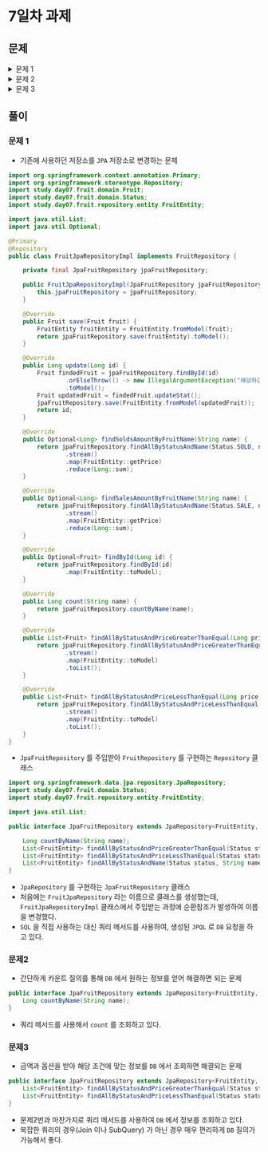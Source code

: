# 7일차 과제

## 문제

<details>
<summary>문제 1</summary>

- 6일차 과제에 JPA 를 적용 시키자.

</details>

<details>
<summary>문제 2</summary>

- 우리는 특정 과일을 기준으로 지금까지 우리 가게를 거쳐갔던 과일 개수를 세고 싶습니다.
- <문제 1> 에서 만들었던 과일 Entity Class 를 이용해 기능을 만들어 보세요!

- 예를 들어
  1. (1, 사콰, 3000원, 판매 O)
  2. (2, 바나나, 4000원, 판매 X)
  3. (3, 사과, 3000원, 판매 O)
  - 위와 같은 세 데이터가 있고, 사과를 기준으로 과일 개수를 센다면, 우리의 API 는 2를 반환할 것입니다.

- 구체적인 스펙은 다음과 같습니다.
  - HTTP method: `GET`
  - HTTP path: `/api/v1/fruit/count`
  - HTTP query
    - name: 과일 이름
  - 예시 `GET /api/v1/fruit/count?name=사과`

```json
{
    "count": "Long"
}
```

- HTTP 응답 Body

```json
{
    "count": 2
}
```

- HTTP 응답 Body 예시

</details>

<details>
<summary>문제 3</summary>

- 우리는 아직 판매되지 않은 특정 금액 이상 혹은 특정 금액 이하의 과일 목록을 받아보고 싶습니다.

</details>

## 풀이

### 문제 1

- 기존에 사용하던 저장소를 `JPA` 저장소로 변경하는 문제

```java
import org.springframework.context.annotation.Primary;
import org.springframework.stereotype.Repository;
import study.day07.fruit.domain.Fruit;
import study.day07.fruit.domain.Status;
import study.day07.fruit.repository.entity.FruitEntity;

import java.util.List;
import java.util.Optional;

@Primary
@Repository
public class FruitJpaRepositoryImpl implements FruitRepository {

    private final JpaFruitRepository jpaFruitRepository;

    public FruitJpaRepositoryImpl(JpaFruitRepository jpaFruitRepository) {
        this.jpaFruitRepository = jpaFruitRepository;
    }

    @Override
    public Fruit save(Fruit fruit) {
        FruitEntity fruitEntity = FruitEntity.fromModel(fruit);
        return jpaFruitRepository.save(fruitEntity).toModel();
    }

    @Override
    public Long update(Long id) {
        Fruit findedFruit = jpaFruitRepository.findById(id)
                .orElseThrow(() -> new IllegalArgumentException("해당하는 과일이 없습니다."))
                .toModel();
        Fruit updatedFruit = findedFruit.updateStat();
        jpaFruitRepository.save(FruitEntity.fromModel(updatedFruit));
        return id;
    }

    @Override
    public Optional<Long> findSoldsAmountByFruitName(String name) {
        return jpaFruitRepository.findAllByStatusAndName(Status.SOLD, name)
                .stream()
                .map(FruitEntity::getPrice)
                .reduce(Long::sum);
    }

    @Override
    public Optional<Long> findSalesAmountByFruitName(String name) {
        return jpaFruitRepository.findAllByStatusAndName(Status.SALE, name)
                .stream()
                .map(FruitEntity::getPrice)
                .reduce(Long::sum);
    }

    @Override
    public Optional<Fruit> findById(Long id) {
        return jpaFruitRepository.findById(id)
                .map(FruitEntity::toModel);
    }

    @Override
    public Long count(String name) {
        return jpaFruitRepository.countByName(name);
    }

    @Override
    public List<Fruit> findAllByStatusAndPriceGreaterThanEqual(Long price) {
        return jpaFruitRepository.findAllByStatusAndPriceGreaterThanEqual(Status.SALE, price)
                .stream()
                .map(FruitEntity::toModel)
                .toList();
    }

    @Override
    public List<Fruit> findAllByStatusAndPriceLessThanEqual(Long price) {
        return jpaFruitRepository.findAllByStatusAndPriceLessThanEqual(Status.SALE, price)
                .stream()
                .map(FruitEntity::toModel)
                .toList();
    }
}
```

- `JpaFruitRepository` 를 주입받아 `FruitRepository` 를 구현하는 `Repository` 클래스


```java
import org.springframework.data.jpa.repository.JpaRepository;
import study.day07.fruit.domain.Status;
import study.day07.fruit.repository.entity.FruitEntity;

import java.util.List;

public interface JpaFruitRepository extends JpaRepository<FruitEntity, Long> {

    Long countByName(String name);
    List<FruitEntity> findAllByStatusAndPriceGreaterThanEqual(Status status, Long price);
    List<FruitEntity> findAllByStatusAndPriceLessThanEqual(Status status, Long price);
    List<FruitEntity> findAllByStatusAndName(Status status, String name);
}
```

- `JpaRepository` 를 구현하는 `JpaFruitRepository` 클래스
- 처음에는 `FruitJpaRepository` 라는 이름으로 클래스를 생성했는데, `FruitJpaRepositoryImpl` 클래스에서 주입받는 과정에 순환참조가 발생하여 이름을 변경했다.
- `SQL` 을 직접 사용하는 대신 쿼리 메서드를 사용하여, 생성된 `JPQL` 로 `DB` 요청을 하고 있다.

### 문제2

- 간단하게 카운트 질의를 통해 `DB` 에서 원하는 정보를 얻어 해결하면 되는 문제

```java
public interface JpaFruitRepository extends JpaRepository<FruitEntity, Long> {
    Long countByName(String name);
}
```

- 쿼리 메서드를 사용해서 `count` 를 조회하고 있다.

### 문제3

- 금액과 옵션을 받아 해당 조건에 맞는 정보를 `DB` 에서 조회하면 해결되는 문제

```java
public interface JpaFruitRepository extends JpaRepository<FruitEntity, Long> {
    List<FruitEntity> findAllByStatusAndPriceGreaterThanEqual(Status status, Long price);
    List<FruitEntity> findAllByStatusAndPriceLessThanEqual(Status status, Long price);
}
```

- 문제2번과 마찬가지로 쿼리 메서드를 사용하여 `DB` 에서 정보를 조회하고 있다.
- 복잡한 쿼리의 경우(Join 이나 SubQuery) 가 아닌 경우 매우 편리하게 `DB` 질의가 가능해서 좋다.
